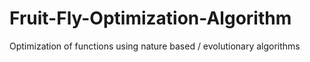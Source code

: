 # Fruit-Fly-Optimization-Algorithm
Optimization of functions using nature based / evolutionary algorithms
